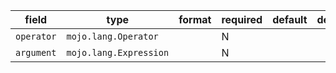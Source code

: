 | field | type | format | required | default | description |
|---|---|---|---|---|---|
| `operator` | `mojo.lang.Operator` |  | N |  |  |
| `argument` | `mojo.lang.Expression` |  | N |  |
